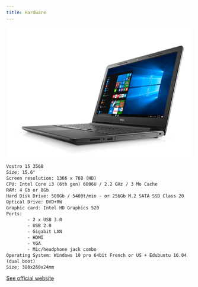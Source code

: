```yaml
---
title: Hardware
---
```


![Dell](dell.png)

```
Vostro 15 3568
Size: 15.6"
Screen resolution: 1366 x 768 (HD)
CPU: Intel Core i3 (6th gen) 6006U / 2.2 GHz / 3 Mo Cache
RAM: 4 Gb or 8Gb
Hard Disk Drive: 500Gb / 5400t/min - or 256Gb M.2 SATA SSD Class 20
Optical Drive: DVD+RW
Graphic card: Intel HD Graphics 520
Ports:
        - 2 x USB 3.0
        - USB 2.0
        - Gigabit LAN
        - HDMI
        - VGA
        - Mic/headphone jack combo
Operating System: Windows 10 pro 64bit French or US + Edubuntu 16.04 (dual boot)
Size: 380x260x24mm
```

[See official website](http://www.dell.com/fr-fr/work/shop/les-ordinateurs-portables-dell/vostro-15-3000/spd/vostro-15-3568-laptop)
